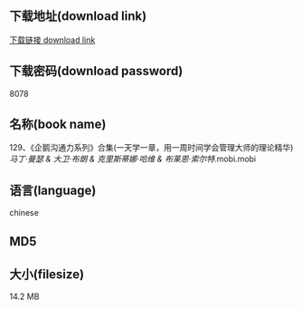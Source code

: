 ## 下载地址(download link)
[下载链接 download link](https://voluble-croquembouche-d321dc.netlify.app/?s=129%E3%80%81%E3%80%8A%E4%BC%81%E9%B9%85%E6%B2%9F%E9%80%9A%E5%8A%9B%E7%B3%BB%E5%88%97%E3%80%8B%E5%90%88%E9%9B%86%28%E4%B8%80%E5%A4%A9%E5%AD%A6%E4%B8%80%E7%AB%A0%EF%BC%8C%E7%94%A8%E4%B8%80%E5%91%A8%E6%97%B6%E9%97%B4%E5%AD%A6%E4%BC%9A%E7%AE%A1%E7%90%86%E5%A4%A7%E5%B8%88%E7%9A%84%E7%90%86%E8%AE%BA%E7%B2%BE%E5%8D%8E%29_%E9%A9%AC%E4%B8%81%C2%B7%E6%9B%BC%E7%91%9F+%26+%E5%A4%A7%E5%8D%AB%C2%B7%E5%B8%83%E6%9C%97+%26+%E5%85%8B%E9%87%8C%E6%96%AF%E8%92%82%E5%A8%9C%C2%B7%E5%93%88%E7%BB%B4+%26+%E5%B8%83%E8%8E%B1%E6%81%A9%C2%B7%E7%B4%A2%E5%B0%94%E7%89%B9_.mobi)

## 下载密码(download password)
8078

## 名称(book name)
129、《企鹅沟通力系列》合集(一天学一章，用一周时间学会管理大师的理论精华)_马丁·曼瑟 & 大卫·布朗 & 克里斯蒂娜·哈维 & 布莱恩·索尔特_.mobi.mobi

## 语言(language)
chinese

## MD5


## 大小(filesize)
14.2 MB
